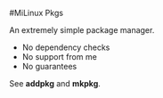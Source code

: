 #MiLinux Pkgs

An extremely simple package manager. 

* No dependency checks 
* No support from me
* No guarantees

See __addpkg__ and __mkpkg__.